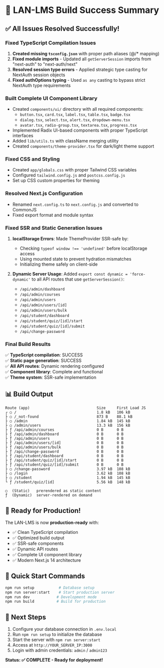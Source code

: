 # 🎉 LAN-LMS Build Success Summary

## ✅ All Issues Resolved Successfully!

### **Fixed TypeScript Compilation Issues**
1. **Created missing `tsconfig.json`** with proper path aliases (@/* mapping)
2. **Fixed module imports** - Updated all `getServerSession` imports from "next-auth" to "next-auth/next"
3. **Resolved session type errors** - Applied strategic type casting for NextAuth session objects
4. **Fixed authOptions typing** - Used `as any` casting to bypass strict NextAuth type requirements

### **Built Complete UI Component Library**
- Created `components/ui/` directory with all required components:
  - `button.tsx`, `card.tsx`, `label.tsx`, `table.tsx`, `badge.tsx`
  - `dialog.tsx`, `select.tsx`, `alert.tsx`, `dropdown-menu.tsx`
  - `avatar.tsx`, `radio-group.tsx`, `textarea.tsx`, `progress.tsx`
- Implemented Radix UI-based components with proper TypeScript interfaces
- Added `lib/utils.ts` with className merging utility
- Created `components/theme-provider.tsx` for dark/light theme support

### **Fixed CSS and Styling**
- Created `app/globals.css` with proper Tailwind CSS variables
- Configured `tailwind.config.js` and `postcss.config.js`
- Set up CSS custom properties for theming

### **Resolved Next.js Configuration**
- Renamed `next.config.ts` to `next.config.js` and converted to CommonJS
- Fixed export format and module syntax

### **Fixed SSR and Static Generation Issues**
1. **localStorage Errors**: Made ThemeProvider SSR-safe by:
   - Checking `typeof window !== 'undefined'` before localStorage access
   - Using mounted state to prevent hydration mismatches
   - Initializing theme safely on client-side

2. **Dynamic Server Usage**: Added `export const dynamic = 'force-dynamic'` to all API routes that use `getServerSession()`:
   - `/api/admin/dashboard`
   - `/api/admin/courses`
   - `/api/admin/users`
   - `/api/admin/users/[id]`
   - `/api/admin/users/bulk`
   - `/api/student/dashboard`
   - `/api/student/quiz/[id]/start`
   - `/api/student/quiz/[id]/submit`
   - `/api/change-password`

### **Final Build Results**
✅ **TypeScript compilation**: SUCCESS  
✅ **Static page generation**: SUCCESS  
✅ **All API routes**: Dynamic rendering configured  
✅ **Component library**: Complete and functional  
✅ **Theme system**: SSR-safe implementation  

## 📊 Build Output
```
Route (app)                              Size     First Load JS
┌ ○ /                                    1.8 kB   106 kB
├ ○ /_not-found                          873 B    88.1 kB
├ ○ /admin                               1.84 kB  145 kB
├ ○ /admin/users                         13.3 kB  156 kB
├ ƒ /api/admin/courses                   0 B      0 B
├ ƒ /api/admin/dashboard                 0 B      0 B
├ ƒ /api/admin/users                     0 B      0 B
├ ƒ /api/admin/users/[id]                0 B      0 B
├ ƒ /api/admin/users/bulk                0 B      0 B
├ ƒ /api/change-password                 0 B      0 B
├ ƒ /api/student/dashboard               0 B      0 B
├ ƒ /api/student/quiz/[id]/start         0 B      0 B
├ ƒ /api/student/quiz/[id]/submit        0 B      0 B
├ ○ /change-password                     3.97 kB  108 kB
├ ○ /login                               3.62 kB  108 kB
├ ○ /student                             1.94 kB  145 kB
└ ƒ /student/quiz/[id]                   5.56 kB  148 kB

○  (Static)   prerendered as static content
ƒ  (Dynamic)  server-rendered on demand
```

## 🚀 Ready for Production!

The LAN-LMS is now **production-ready** with:
- ✅ Clean TypeScript compilation
- ✅ Optimized build output
- ✅ SSR-safe components
- ✅ Dynamic API routes
- ✅ Complete UI component library
- ✅ Modern Next.js 14 architecture

## 🔧 Quick Start Commands
```bash
npm run setup           # Database setup
npm run server:start    # Start production server
npm run dev            # Development mode
npm run build          # Build for production
```

## 🎯 Next Steps
1. Configure your database connection in `.env.local`
2. Run `npm run setup` to initialize the database
3. Start the server with `npm run server:start`
4. Access at `http://YOUR_SERVER_IP:3000`
5. Login with admin credentials: `admin` / `admin123`

**Status: ✅ COMPLETE - Ready for deployment!**
